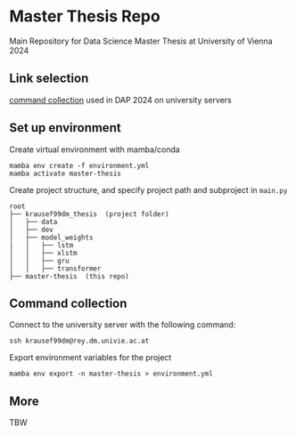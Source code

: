 # Master Thesis Repo

Main Repository for Data Science Master Thesis at University of Vienna 2024

## Link selection

[command collection](https://git01lab.cs.univie.ac.at/a1142469/dap/-/blob/main/RNAdegformer/command_collection.md?ref_type=heads) 
used in DAP 2024 on university servers


## Set up environment
Create virtual environment with mamba/conda
```shell
mamba env create -f environment.yml
mamba activate master-thesis
```

Create project structure, and specify project path and subproject in ``main.py``
```
root
├── krausef99dm_thesis  (project folder)
│   ├── data
│   ├── dev
│   ├── model_weights
|   │   ├── lstm
│   │   ├── xlstm
│   │   ├── gru
│   │   ├── transformer
├── master-thesis  (this repo)
```


## Command collection
Connect to the university server with the following command:
```shell
ssh krausef99dm@rey.dm.univie.ac.at
```

Export environment variables for the project
```shell
mamba env export -n master-thesis > environment.yml
```


## More
TBW


